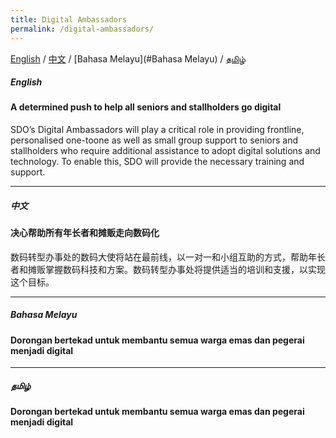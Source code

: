 ```yaml
---
title: Digital Ambassadors
permalink: /digital-ambassadors/
---
```


[English](#a-determined-push-to-help-all-seniors-and-stallholders-go-digital) / [中文](#中文) / [Bahasa Melayu](#Bahasa Melayu) / [தமிழ்](#தமிழ்)

##### English
#### A determined push to help all seniors and stallholders go digital
SDO’s Digital Ambassadors will play a critical role in providing frontline, personalised one-toone as well as small group support to seniors and stallholders who require additional assistance to adopt digital solutions and technology. To enable this, SDO will provide the necessary training and support.

<hr>

##### 中文
#### 决心帮助所有年长者和摊贩走向数码化
数码转型办事处的数码大使将站在最前线，以一对一和小组互助的方式，帮助年长者和摊贩掌握数码科技和方案。数码转型办事处将提供适当的培训和支援，以实现这个目标。

<hr>

##### Bahasa Melayu
#### Dorongan bertekad untuk membantu semua warga emas dan pegerai menjadi digital



<hr>

##### தமிழ்
#### Dorongan bertekad untuk membantu semua warga emas dan pegerai menjadi digital
